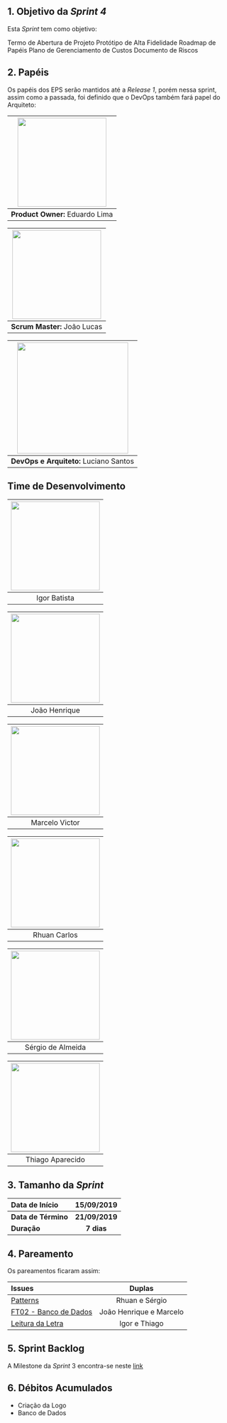 ## 1. Objetivo da _Sprint 4_

<p align="justify">Esta <i>Sprint</i> tem como objetivo:</p>

Termo de Abertura de Projeto
Protótipo de Alta Fidelidade
Roadmap de Papéis
Plano de Gerenciamento de Custos
Documento de Riscos

## 2. Papéis

Os papéis dos EPS serão mantidos até a _Release 1_, porém nessa sprint, assim como a passada, foi definido que o DevOps também fará papel do Arquiteto: </p>

| <img src=" https://i.ibb.co/4gqXmYg/eduardolima.png" width="200" height="200"/>
|:--:|
| **Product Owner:**  Eduardo Lima |

| <img src="https://i.ibb.co/xGd3zdH/joaolucas.png" width="200" height="200"/>
|:--:|
| **Scrum Master:** João Lucas|

| <img src="https://i.ibb.co/NxTMn7m/lucianosantos.png" width="250" height="250"/>
|:--:|
| **DevOps e Arquiteto:** Luciano Santos|

## Time de Desenvolvimento

| <img src="https://i.ibb.co/s9Vr8qc/igor.png" width="200" height="200"/>
|:--:|
| Igor Batista |

| <img src="https://i.ibb.co/Wft4bC6/joaohenrique.png" width="200" height="200"/>
|:--:|
| João Henrique |

| <img src="https://i.ibb.co/0X55hLW/marcelo.png" width="200" height="200"/>
|:--:|
| Marcelo Victor |

| <img src="https://i.ibb.co/mhCz5gb/rhuan.png" width="200" height="200"/>
|:--:|
| Rhuan Carlos |

| <img src="https://i.ibb.co/2P6p1Vx/sergio.png" width="200" height="200"/>
|:--:|
| Sérgio de Almeida |

| <img src="https://i.ibb.co/741s3JW/thiago.png" width="200" height="200"/>
|:--:|
| Thiago Aparecido |


## 3. Tamanho da _Sprint_

| Data de Início | 15/09/2019 |
|:--|:--:|
| **Data de Término** | **21/09/2019** |
| **Duração** | **7 dias** |


## 4. Pareamento

Os pareamentos ficaram assim:

|Issues| Duplas |
|:--|:--:|
| [Patterns](https://github.com/fga-eps-mds/2019.2-ArBC/issues/39) | Rhuan e Sérgio|
| [FT02 - Banco de Dados](https://github.com/fga-eps-mds/2019.2-ArBC-API/issues/1) | João Henrique e Marcelo |
| [Leitura da Letra](https://github.com/fga-eps-mds/2019.2-ArBC/issues/9) | Igor e Thiago |


## 5. Sprint Backlog

A Milestone da _Sprint_ 3 encontra-se neste [link](https://github.com/fga-eps-mds/2019.2-ArBC/milestone/4)

## 6. Débitos Acumulados

- Criação da Logo
- Banco de Dados
